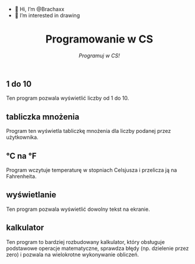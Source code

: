 - 👋 Hi, I’m @Brachaxx
- 👀 I’m interested in drawing

<!---
Brachaxx/Brachaxx is a ✨ special ✨ repository because its `README.md` (this file) appears on your GitHub profile.
You can click the Preview link to take a look at your changes.
--->
<header>

<!--
  <<< Author notes: Course header >>>
  Include a 1280×640 image, course title in sentence case, and a concise description in emphasis.
  In your repository settings: enable template repository, add your 1280×640 social image, auto delete head branches.
  Add your open source license, GitHub uses MIT license.
-->

# Programowanie w CS

_Programuj w CS!_

</header>

<!--
  <<< Author notes: Step 1 >>>
  Choose 3-5 steps for your course.
  The first step is always the hardest, so pick something easy!
  Link to docs.github.com for further explanations.
  Encourage users to open new tabs for steps!
-->

## 1 do 10
Ten program pozwala wyświetlić liczby od 1 do 10.

## tabliczka mnożenia
Program ten wyświetla tabliczkę mnożenia dla liczby podanej przez użytkownika.

## ℃ na ℉
Program wczytuje temperaturę w stopniach Celsjusza i przelicza ją na Fahrenheita.

## wyświetlanie
Ten program pozwala wyświetlić dowolny tekst na ekranie.

## kalkulator
Ten program to bardziej rozbudowany kalkulator, który obsługuje podstawowe operacje matematyczne, sprawdza błędy (np. dzielenie przez zero) i pozwala na wielokrotne wykonywanie obliczeń.

